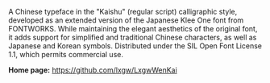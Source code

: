 A Chinese typeface in the "Kaishu" (regular script) calligraphic style, developed as an extended version of the Japanese Klee One font from FONTWORKS.
While maintaining the elegant aesthetics of the original font, it adds support for simplified and traditional Chinese characters,
as well as Japanese and Korean symbols.
Distributed under the SIL Open Font License 1.1, which permits commercial use.

**Home page:** <https://github.com/lxgw/LxgwWenKai>
